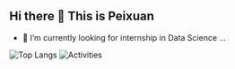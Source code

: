 ## Hi there 👋 This is Peixuan

<!--
**PaddyWuPython/PaddyWuPython** is a ✨ _special_ ✨ repository because its `README.md` (this file) appears on your GitHub profile.

Here are some ideas to get you started:

- 🔭 I’m currently working on ...
- 🌱 I’m currently learning ...
- 👯 I’m looking to collaborate on ...
- 🤔 I’m looking for help with ...
- 💬 Ask me about ...
- 📫 How to reach me: ...
- 😄 Pronouns: ...
- ⚡ Fun fact: ...
-->
- 🌱 I’m currently looking for internship in Data Science ...

![Top Langs](https://github-readme-stats.vercel.app/api/top-langs/?username=PaddyWuPython&layout=compact&theme=tokyonight)
![Activities](https://github-readme-activity-graph.cyclic.app/graph?username=PaddyWuPython&theme=dracula)
